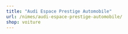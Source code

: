 ```yaml
---
title: "Audi Espace Prestige Automobile"
url: /nimes/audi-espace-prestige-automobile/
shop: voiture
---
```

